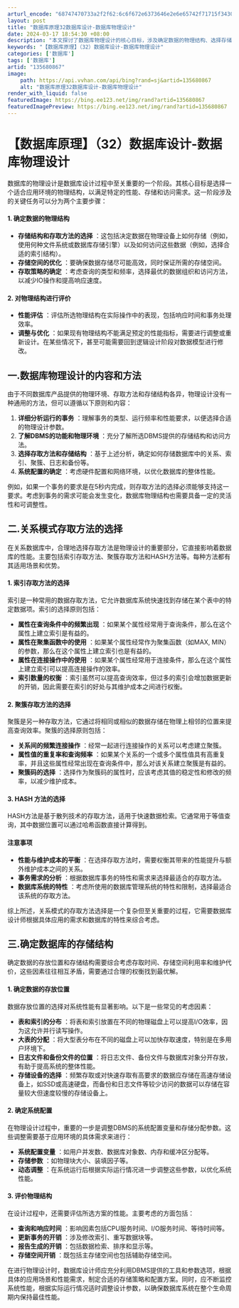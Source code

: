 ```yaml
---
arturl_encode: "68747470733a2f2f62:6c6f672e6373646e2e6e65742f71715f34303935313935312f:61727469636c652f64657461696c732f313335363830383637"
layout: post
title: "数据库原理32数据库设计-数据库物理设计"
date: 2024-03-17 18:54:30 +08:00
description: "本文探讨了数据库物理设计的核心目标，涉及确定数据的物理结构、选择存储结构和存取方法，以及对物理结构的"
keywords: "【数据库原理】（32）数据库设计-数据库物理设计"
categories: ['数据库']
tags: ['数据库']
artid: "135680867"
image:
    path: https://api.vvhan.com/api/bing?rand=sj&artid=135680867
    alt: "数据库原理32数据库设计-数据库物理设计"
render_with_liquid: false
featuredImage: https://bing.ee123.net/img/rand?artid=135680867
featuredImagePreview: https://bing.ee123.net/img/rand?artid=135680867
---
```


# 【数据库原理】（32）数据库设计-数据库物理设计

数据库的物理设计是数据库设计过程中至关重要的一个阶段。其核心目标是选择一个适合应用环境的物理结构，以满足特定的性能、存储和访问需求。这一阶段涉及的关键任务可以分为两个主要步骤：

#### 1. 确定数据的物理结构

* **存储结构和存取方法的选择**
  ：这包括决定数据在物理设备上如何存储（例如，使用何种文件系统或数据库存储引擎）以及如何访问这些数据（例如，选择合适的索引结构）。
* **存储空间的优化**
  ：要确保数据存储尽可能高效，同时保证所需的存储空间。
* **存取策略的确定**
  ：考虑查询的类型和频率，选择最优的数据组织和访问方法，以减少IO操作和提高响应速度。

#### 2. 对物理结构进行评价

* **性能评估**
  ：评估所选物理结构在实际操作中的表现，包括响应时间和事务处理效率。
* **调整与优化**
  ：如果现有物理结构不能满足预定的性能指标，需要进行调整或重新设计。在某些情况下，甚至可能需要回到逻辑设计阶段对数据模型进行修改。

## 一.数据库物理设计的内容和方法

由于不同数据库产品提供的物理环境、存取方法和存储结构各异，物理设计没有一种通用的方法，但可以遵循以下原则和内容：

1. **详细分析运行的事务**
   ：理解事务的类型、运行频率和性能要求，以便选择合适的物理设计参数。
2. **了解DBMS的功能和物理环境**
   ：充分了解所选DBMS提供的存储结构和访问方法。
3. **选择存取方法和存储结构**
   ：基于上述分析，确定如何存储数据库中的关系、索引、聚簇、日志和备份等。
4. **系统配置的确定**
   ：考虑硬件配置和网络环境，以优化数据库的整体性能。

例如，如果一个事务的要求是在5秒内完成，则存取方法的选择必须能够支持这一要求。考虑到事务的需求可能会发生变化，数据库物理结构也需要具备一定的灵活性和可调整性。

## 二.关系模式存取方法的选择

在关系数据库中，合理地选择存取方法是物理设计的重要部分，它直接影响着数据库的性能。主要包括索引存取方法、聚簇存取方法和HASH方法等。每种方法都有其适用场景和优势。

#### 1. 索引存取方法的选择

索引是一种常用的数据存取方法，它允许数据库系统快速找到存储在某个表中的特定数据项。索引的选择原则包括：

* **属性在查询条件中的频繁出现**
  ：如果某个属性经常用于查询条件，那么在这个属性上建立索引是有益的。
* **属性在聚集函数中的使用**
  ：如果某个属性经常作为聚集函数（如MAX, MIN）的参数，那么在这个属性上建立索引也是有益的。
* **属性在连接操作中的使用**
  ：如果某个属性经常用于连接条件，那么在这个属性上建立索引可以提高连接操作的效率。
* **索引数量的权衡**
  ：索引虽然可以提高查询效率，但过多的索引会增加数据更新的开销，因此需要在索引的好处与其维护成本之间进行权衡。

#### 2. 聚簇存取方法的选择

聚簇是另一种存取方法，它通过将相同或相似的数据存储在物理上相邻的位置来提高查询效率。聚簇的选择原则包括：

* **关系间的频繁连接操作**
  ：经常一起进行连接操作的关系可以考虑建立聚簇。
* **属性值的重复率和查询频率**
  ：如果某个关系的一个或多个属性值具有高重复率，并且这些属性经常出现在查询条件中，那么对该关系建立聚簇是有益的。
* **聚簇码的选择**
  ：选择作为聚簇码的属性时，应该考虑其值的稳定性和修改的频率，以减少维护成本。

#### 3. HASH 方法的选择

HASH方法是基于散列技术的存取方法，适用于快速数据检索。它通常用于等值查询，其中数据位置可以通过哈希函数直接计算得到。

#### 注意事项

* **性能与维护成本的平衡**
  ：在选择存取方法时，需要权衡其带来的性能提升与额外维护成本之间的关系。
* **事务需求的分析**
  ：根据数据库事务的特性和需求来选择最适合的存取方法。
* **数据库系统的特性**
  ：考虑所使用的数据库管理系统的特性和限制，选择最适合该系统的存取方法。

综上所述，关系模式的存取方法选择是一个复杂但至关重要的过程，它需要数据库设计师根据具体应用的需求和数据库的特性来综合考虑。

## 三.确定数据库的存储结构

确定数据的存放位置和存储结构需要综合考虑存取时间、存储空间利用率和维护代价，这些因素往往相互矛盾，需要通过合理的权衡找到最优解。

#### 1. 确定数据的存放位置

数据存放位置的选择对系统性能有显著影响。以下是一些常见的考虑因素：

* **表和索引的分布**
  ：将表和索引放置在不同的物理磁盘上可以提高I/O效率，因为这允许并行读写操作。
* **大表的分配**
  ：将大型表分布在不同的磁盘上可以加快存取速度，特别是在多用户环境下。
* **日志文件和备份文件的位置**
  ：将日志文件、备份文件与数据库对象分开存放，有助于提高系统的整体性能。
* **存储设备的选择**
  ：频繁存取或对快速存取有高要求的数据应存储在高速存储设备上，如SSD或高速硬盘，而备份和日志文件等较少访问的数据可以存储在容量较大但速度较慢的存储设备上。

#### 2. 确定系统配置

在物理设计过程中，重要的一步是调整DBMS的系统配置变量和存储分配参数。这些调整需要基于应用环境的具体需求来进行：

* **系统配置变量**
  ：如用户并发数、数据库对象数、内存和缓冲区分配等。
* **存储参数**
  ：如物理块大小、装填因子等。
* **动态调整**
  ：在系统运行后根据实际运行情况进一步调整这些参数，以优化系统性能。

#### 3. 评价物理结构

在设计过程中，还需要评估所选方案的性能。主要考虑的方面包括：

* **查询和响应时间**
  ：影响因素包括CPU服务时间、I/O服务时间、等待时间等。
* **更新事务的开销**
  ：涉及修改索引、重写数据块等。
* **报告生成的开销**
  ：包括数据检索、排序和显示等。
* **存储空间开销**
  ：既包括主存储空间也包括辅助存储空间。

在进行物理设计时，数据库设计师应充分利用DBMS提供的工具和参数选项，根据具体的应用场景和性能需求，制定合适的存储策略和配置方案。同时，应不断监控系统性能，根据实际运行情况适时调整设计参数，以确保数据库系统在整个生命周期内保持最佳性能。